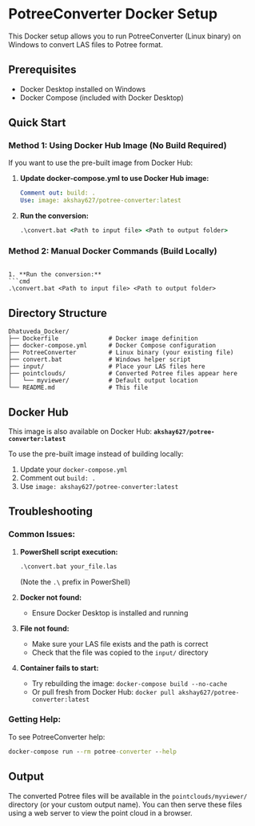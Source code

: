 # PotreeConverter Docker Setup

This Docker setup allows you to run PotreeConverter (Linux binary) on Windows to convert LAS files to Potree format.

## Prerequisites

- Docker Desktop installed on Windows
- Docker Compose (included with Docker Desktop)

## Quick Start


### Method 1: Using Docker Hub Image (No Build Required)

If you want to use the pre-built image from Docker Hub:

1. **Update docker-compose.yml to use Docker Hub image:**
   ```yaml
   Comment out: build: .
   Use: image: akshay627/potree-converter:latest
   ```

2. **Run the conversion:**
   ```cmd
   .\convert.bat <Path to input file> <Path to output folder>
   ```

### Method 2: Manual Docker Commands (Build Locally)
   ```

1. **Run the conversion:**
   ```cmd
   .\convert.bat <Path to input file> <Path to output folder>
   ```

## Directory Structure

```
Dhatuveda_Docker/
├── Dockerfile              # Docker image definition
├── docker-compose.yml      # Docker Compose configuration
├── PotreeConverter         # Linux binary (your existing file)
├── convert.bat             # Windows helper script
├── input/                  # Place your LAS files here
├── pointclouds/            # Converted Potree files appear here
│   └── myviewer/           # Default output location
└── README.md               # This file
```


## Docker Hub

This image is also available on Docker Hub: **`akshay627/potree-converter:latest`**

To use the pre-built image instead of building locally:
1. Update your `docker-compose.yml`
2. Comment out `build: .`
3. Use `image: akshay627/potree-converter:latest`

## Troubleshooting

### Common Issues:

1. **PowerShell script execution:**
   ```cmd
   .\convert.bat your_file.las
   ```
   (Note the `.\` prefix in PowerShell)

2. **Docker not found:**
   - Ensure Docker Desktop is installed and running

3. **File not found:**
   - Make sure your LAS file exists and the path is correct
   - Check that the file was copied to the `input/` directory

4. **Container fails to start:**
   - Try rebuilding the image: `docker-compose build --no-cache`
   - Or pull fresh from Docker Hub: `docker pull akshay627/potree-converter:latest`

### Getting Help:

To see PotreeConverter help:
```cmd
docker-compose run --rm potree-converter --help
```

## Output

The converted Potree files will be available in the `pointclouds/myviewer/` directory (or your custom output name). You can then serve these files using a web server to view the point cloud in a browser.

